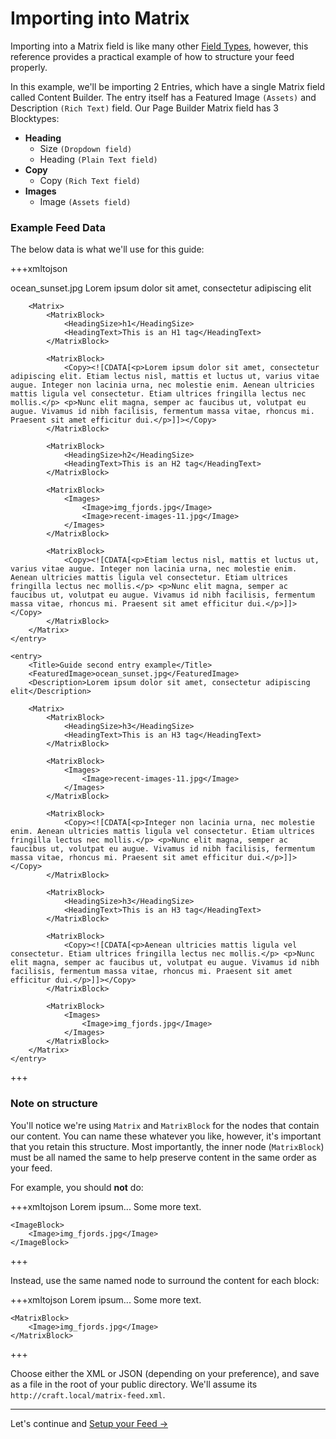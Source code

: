 # Importing into Matrix

Importing into a Matrix field is like many other [Field Types](docs:content-mapping/field-types), however, this reference provides a practical example of how to structure your feed properly.

In this example, we'll be importing 2 Entries, which have a single Matrix field called Content Builder. The entry itself has a Featured Image `(Assets)` and Description `(Rich Text)` field. Our Page Builder Matrix field has 3 Blocktypes:

- **Heading**
    - Size `(Dropdown field)`
    - Heading `(Plain Text field)`
- **Copy**
    - Copy `(Rich Text field)`
- **Images**
    - Image `(Assets field)`

### Example Feed Data

The below data is what we'll use for this guide:

+++xmltojson
<?xml version="1.0" encoding="UTF-8"?>
<entries>
    <entry>
        <Title>Guide first entry example</Title>
        <FeaturedImage>ocean_sunset.jpg</FeaturedImage>
        <Description>Lorem ipsum dolor sit amet, consectetur adipiscing elit</Description>

        <Matrix>
            <MatrixBlock>
                <HeadingSize>h1</HeadingSize>
                <HeadingText>This is an H1 tag</HeadingText>
            </MatrixBlock>

            <MatrixBlock>
                <Copy><![CDATA[<p>Lorem ipsum dolor sit amet, consectetur adipiscing elit. Etiam lectus nisl, mattis et luctus ut, varius vitae augue. Integer non lacinia urna, nec molestie enim. Aenean ultricies mattis ligula vel consectetur. Etiam ultrices fringilla lectus nec mollis.</p> <p>Nunc elit magna, semper ac faucibus ut, volutpat eu augue. Vivamus id nibh facilisis, fermentum massa vitae, rhoncus mi. Praesent sit amet efficitur dui.</p>]]></Copy>
            </MatrixBlock>

            <MatrixBlock>
                <HeadingSize>h2</HeadingSize>
                <HeadingText>This is an H2 tag</HeadingText>
            </MatrixBlock>

            <MatrixBlock>
                <Images>
                    <Image>img_fjords.jpg</Image>
                    <Image>recent-images-11.jpg</Image>
                </Images>
            </MatrixBlock>

            <MatrixBlock>
                <Copy><![CDATA[<p>Etiam lectus nisl, mattis et luctus ut, varius vitae augue. Integer non lacinia urna, nec molestie enim. Aenean ultricies mattis ligula vel consectetur. Etiam ultrices fringilla lectus nec mollis.</p> <p>Nunc elit magna, semper ac faucibus ut, volutpat eu augue. Vivamus id nibh facilisis, fermentum massa vitae, rhoncus mi. Praesent sit amet efficitur dui.</p>]]></Copy>
            </MatrixBlock>
        </Matrix>
    </entry>

    <entry>
        <Title>Guide second entry example</Title>
        <FeaturedImage>ocean_sunset.jpg</FeaturedImage>
        <Description>Lorem ipsum dolor sit amet, consectetur adipiscing elit</Description>

        <Matrix>
            <MatrixBlock>
                <HeadingSize>h3</HeadingSize>
                <HeadingText>This is an H3 tag</HeadingText>
            </MatrixBlock>

            <MatrixBlock>
                <Images>
                    <Image>recent-images-11.jpg</Image>
                </Images>
            </MatrixBlock>

            <MatrixBlock>
                <Copy><![CDATA[<p>Integer non lacinia urna, nec molestie enim. Aenean ultricies mattis ligula vel consectetur. Etiam ultrices fringilla lectus nec mollis.</p> <p>Nunc elit magna, semper ac faucibus ut, volutpat eu augue. Vivamus id nibh facilisis, fermentum massa vitae, rhoncus mi. Praesent sit amet efficitur dui.</p>]]></Copy>
            </MatrixBlock>

            <MatrixBlock>
                <HeadingSize>h3</HeadingSize>
                <HeadingText>This is an H3 tag</HeadingText>
            </MatrixBlock>

            <MatrixBlock>
                <Copy><![CDATA[<p>Aenean ultricies mattis ligula vel consectetur. Etiam ultrices fringilla lectus nec mollis.</p> <p>Nunc elit magna, semper ac faucibus ut, volutpat eu augue. Vivamus id nibh facilisis, fermentum massa vitae, rhoncus mi. Praesent sit amet efficitur dui.</p>]]></Copy>
            </MatrixBlock>

            <MatrixBlock>
                <Images>
                    <Image>img_fjords.jpg</Image>
                </Images>
            </MatrixBlock>
        </Matrix>
    </entry>
</entries>
+++

### Note on structure

You'll notice we're using `Matrix` and `MatrixBlock` for the nodes that contain our content. You can name these whatever you like, however, it's important that you retain this structure. Most importantly, the inner node (`MatrixBlock`) must be all named the same to help preserve content in the same order as your feed.

For example, you should **not** do:

+++xmltojson
<MatrixContent>
    <RichTextBlock>
        <Copy>Lorem ipsum...</Copy>
        <Caption>Some more text.</Caption>
    </RichTextBlock>

    <ImageBlock>
        <Image>img_fjords.jpg</Image>
    </ImageBlock>
</MatrixContent>
+++

Instead, use the same named node to surround the content for each block:

+++xmltojson
<MatrixContent>
    <MatrixBlock>
        <Copy>Lorem ipsum...</Copy>
        <Caption>Some more text.</Caption>
    </MatrixBlock>

    <MatrixBlock>
        <Image>img_fjords.jpg</Image>
    </MatrixBlock>
</MatrixContent>
+++

Choose either the XML or JSON (depending on your preference), and save as a file in the root of your public directory. We'll assume its `http://craft.local/matrix-feed.xml`.

* * *

Let's continue and [Setup your Feed →](docs:guides/importing-into-matrix/setup-your-feed)